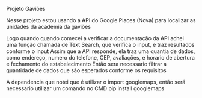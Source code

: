 Projeto Gaviões

Nesse projeto estou usando a API do Google Places (Nova) para localizar as unidades da academia da gaviões

Logo quando quando comecei a verificar a documentação da API achei uma função chamada de Text Search, que verifica o input, e traz resultados conforme o input
Assim que a API responde, ela traz uma quantia de dados, como endereço, numero do telefone, CEP, avaliações, e horario de abertura e fechamento do estabelecimento
Então sera necessario filtrar a quantidade de dados que são esperados conforme os requisitos

A dependencia que notei que é utilizar o import googlemaps, então será necessario utilizar um comando no CMD
                                        pip install googlemaps

